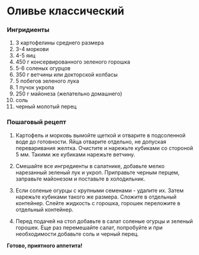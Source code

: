 # Оливье классический

### Ингридиенты

1. 3 картофелины среднего размера
2. 3-4 моркови
3. 4-5 яиц
4. 450 г консервированного зеленого горошка
5. 5-6 соленых огурцов
6. 350 г ветчины или докторской колбасы
7. 5 побегов зеленого лука
8. 1 пучок укропа
9. 250 г майонеза (желательно домашнего)
10. соль
11. черный молотый перец

### Пошаговый рецепт

1. Картофель и морковь вымойте щеткой и отварите в подсоленной воде до готовности. Яйца отварите отдельно, не допуская переваривания желтка. Очистите и нарежьте кубиками со стороной 5 мм. Такими же кубиками нарежьте ветчину.

2. Смешайте все ингредиенты в салатнике, добавьте мелко нарезанный зеленый лук и укроп. Приправьте черным перцем, заправьте майонезом и поставьте в холодильник.

3. Если соленые огурцы с крупными семенами - удалите их. Затем нарежьте кубиками такого же размера. Сложите в отдельный контейнер. Слейте жидкость с горошка, горошек переложите в отдельный контейнер.

4. Перед подачей на стол добавьте в салат соленые огурцы и зеленый горошек. Еще раз перемешайте салат, попробуйте и при необходимости добавьте соль и черный перец.

**Готово, приятного аппетита!**